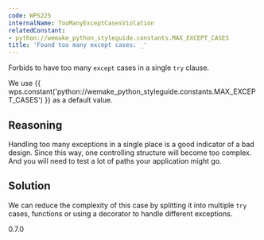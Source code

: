 ```yaml
---
code: WPS225
internalName: TooManyExceptCasesViolation
relatedConstant:
- python://wemake_python_styleguide.constants.MAX_EXCEPT_CASES
title: 'Found too many except cases: _'
---
```


Forbids to have too many `except` cases in a single `try` clause.

We use {{ wps.constant('python://wemake_python_styleguide.constants.MAX_EXCEPT_CASES') }} as a
default value.

## Reasoning
Handling too many exceptions in a single place is a good indicator
of a bad design. Since this way, one controlling structure will
become too complex. And you will need to test a lot of paths your
application might go.

## Solution
We can reduce the complexity of this case by splitting it into
multiple `try` cases, functions or using a decorator to handle
different exceptions.

<div class="versionadded">

0.7.0

</div>